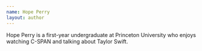```yaml
---
name: Hope Perry
layout: author
---
```

Hope Perry is a first-year undergraduate at Princeton University who enjoys watching C-SPAN and talking about Taylor Swift. 
